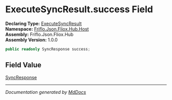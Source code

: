 ﻿<!--  
  <auto-generated>   
    The contents of this file were generated by a tool.  
    Changes to this file may be list if the file is regenerated  
  </auto-generated>   
-->

# ExecuteSyncResult.success Field

**Declaring Type:** [ExecuteSyncResult](../index.md)  
**Namespace:** [Friflo.Json.Fliox.Hub.Host](../../index.md)  
**Assembly:** Friflo.Json.Fliox.Hub  
**Assembly Version:** 1.0.0

```csharp
public readonly SyncResponse success;
```

## Field Value

[SyncResponse](../../../Protocol/SyncResponse/index.md)

___

*Documentation generated by [MdDocs](https://github.com/ap0llo/mddocs)*
